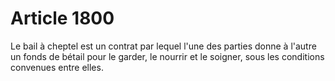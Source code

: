 # Article 1800

Le bail à cheptel est un contrat par lequel l'une des parties donne à l'autre un fonds de bétail pour le garder, le nourrir et le soigner, sous les conditions convenues entre elles.
